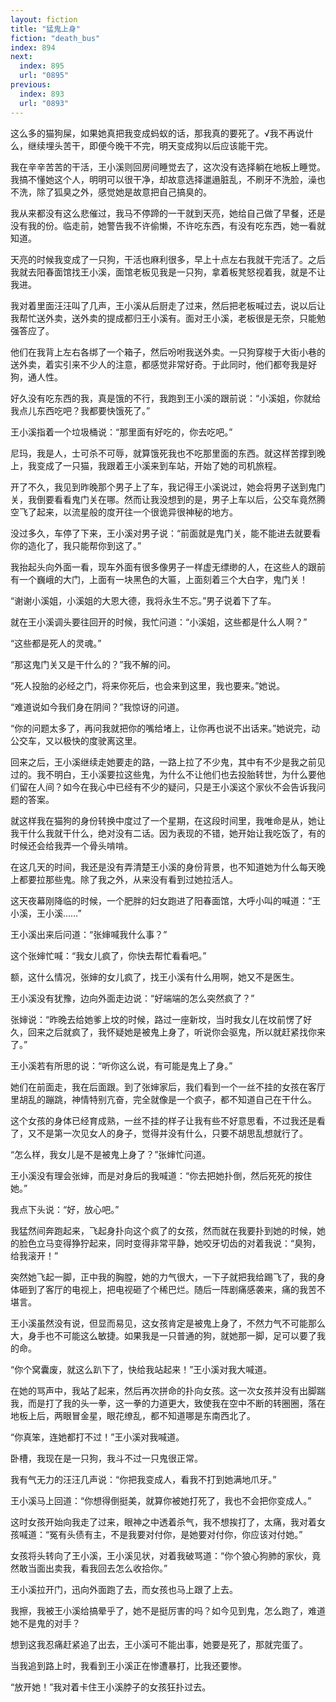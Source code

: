 ```yaml
---
layout: fiction
title: "猛鬼上身"
fiction: "death_bus"
index: 894
next:
  index: 895
  url: "0895"
previous:
  index: 893
  url: "0893"
---
```

这么多的猫狗屎，如果她真把我变成蚂蚁的话，那我真的要死了。√我不再说什么，继续埋头苦干，即便今晚干不完，明天变成狗以后应该能干完。

我在辛辛苦苦的干活，王小溪则回房间睡觉去了，这次没有选择躺在地板上睡觉。我搞不懂她这个人，明明可以很干净，却故意选择邋遢脏乱，不刷牙不洗脸，澡也不洗，除了狐臭之外，感觉她是故意把自己搞臭的。

我从来都没有这么悲催过，我马不停蹄的一干就到天亮，她给自己做了早餐，还是没有我的份。临走前，她警告我不许偷懒，不许吃东西，有没有吃东西，她一看就知道。

天亮的时候我变成了一只狗，干活也麻利很多，早上十点左右我就干完活了。之后我就去阳春面馆找王小溪，面馆老板见我是一只狗，拿着板凳怒视着我，就是不让我进。

我对着里面汪汪叫了几声，王小溪从后厨走了过来，然后把老板喊过去，说以后让我帮忙送外卖，送外卖的提成都归王小溪有。面对王小溪，老板很是无奈，只能勉强答应了。

他们在我背上左右各绑了一个箱子，然后吩咐我送外卖。一只狗穿梭于大街小巷的送外卖，着实引来不少人的注意，都感觉非常好奇。于此同时，他们都夸我是好狗，通人性。

好久没有吃东西的我，真是饿的不行，我跑到王小溪的跟前说：“小溪姐，你就给我点儿东西吃吧？我都要快饿死了。”

王小溪指着一个垃圾桶说：“那里面有好吃的，你去吃吧。”

尼玛，我是人，士可杀不可辱，就算饿死我也不吃那里面的东西。就这样苦撑到晚上，我变成了一只猫，我跟着王小溪来到车站，开始了她的司机旅程。

开了不久，我见到昨晚那个男子上了车，我记得王小溪说过，她会将男子送到鬼门关，我倒要看看鬼门关在哪。然而让我没想到的是，男子上车以后，公交车竟然腾空飞了起来，以流星般的度开往一个很诡异很神秘的地方。

没过多久，车停了下来，王小溪对男子说：“前面就是鬼门关，能不能进去就要看你的造化了，我只能帮你到这了。”

我抬起头向外面一看，现车外面有很多像男子一样虚无缥缈的人，在这些人的跟前有一个巍峨的大门，上面有一块黑色的大匾，上面刻着三个大白字，鬼门关！

“谢谢小溪姐，小溪姐的大恩大德，我将永生不忘。”男子说着下了车。

就在王小溪调头要往回开的时候，我忙问道：“小溪姐，这些都是什么人啊？”

“这些都是死人的灵魂。”

“那这鬼门关又是干什么的？”我不解的问。

“死人投胎的必经之门，将来你死后，也会来到这里，我也要来。”她说。

“难道说如今我们身在阴间？”我惊讶的问道。

“你的问题太多了，再问我就把你的嘴给堵上，让你再也说不出话来。”她说完，动公交车，又以极快的度驶离这里。

回来之后，王小溪继续走她要走的路，一路上拉了不少鬼，其中有不少是我之前见过的。我不明白，王小溪要拉这些鬼，为什么不让他们也去投胎转世，为什么要他们留在人间？如今在我心中已经有不少的疑问，只是王小溪这个家伙不会告诉我问题的答案。

就这样我在猫狗的身份转换中度过了一个星期，在这段时间里，我唯命是从，她让我干什么我就干什么，绝对没有二话。因为表现的不错，她开始让我吃饭了，有的时候还会给我弄一个骨头啃啃。

在这几天的时间，我还是没有弄清楚王小溪的身份背景，也不知道她为什么每天晚上都要拉那些鬼。除了我之外，从来没有看到过她拉活人。

这天夜幕刚降临的时候，一个肥胖的妇女跑进了阳春面馆，大呼小叫的喊道：“王小溪，王小溪……”

王小溪出来后问道：“张婶喊我什么事？”

这个张婶忙喊：“我女儿疯了，你快去帮忙看看吧。”

额，这什么情况，张婶的女儿疯了，找王小溪有什么用啊，她又不是医生。

王小溪没有犹豫，边向外面走边说：“好端端的怎么突然疯了？”

张婶说：“昨晚去给她爹上坟的时候，路过一座新坟，当时我女儿在坟前愣了好久，回来之后就疯了，我怀疑她是被鬼上身了，听说你会驱鬼，所以就赶紧找你来了。”

王小溪若有所思的说：“听你这么说，有可能是鬼上了身。”

她们在前面走，我在后面跟。到了张婶家后，我们看到一个一丝不挂的女孩在客厅里胡乱的蹦跳，神情特别亢奋，完全就像是一个疯子，都不知道自己在干什么。

这个女孩的身体已经育成熟，一丝不挂的样子让我有些不好意思看，不过我还是看了，又不是第一次见女人的身子，觉得并没有什么，只要不胡思乱想就行了。

“怎么样，我女儿是不是被鬼上身了？”张婶忙问道。

王小溪没有理会张婶，而是对身后的我喊道：“你去把她扑倒，然后死死的按住她。”

我点下头说：“好，放心吧。”

我猛然间奔跑起来，飞起身扑向这个疯了的女孩，然而就在我要扑到她的时候，她的脸色立马变得狰狞起来，同时变得非常平静，她咬牙切齿的对着我说：“臭狗，给我滚开！”

突然她飞起一脚，正中我的胸膛，她的力气很大，一下子就把我给踢飞了，我的身体砸到了客厅的电视上，把电视砸了个稀巴烂。随后一阵剧痛感袭来，痛的我苦不堪言。

王小溪虽然没有说，但显而易见，这女孩肯定是被鬼上身了，不然力气不可能那么大，身手也不可能这么敏捷。如果我是一只普通的狗，就她那一脚，足可以要了我的命。

“你个窝囊废，就这么趴下了，快给我站起来！”王小溪对我大喊道。

在她的骂声中，我站了起来，然后再次拼命的扑向女孩。这一次女孩并没有出脚踹我，而是打了我的头一拳，这一拳的力道更大，致使我在空中不断的转圈圈，落在地板上后，两眼冒金星，眼花缭乱，都不知道哪是东南西北了。

“你真笨，连她都打不过！”王小溪对我喊道。

卧槽，我现在是一只狗，我斗不过一只鬼很正常。

我有气无力的汪汪几声说：“你把我变成人，看我不打到她满地爪牙。”

王小溪马上回道：“你想得倒挺美，就算你被她打死了，我也不会把你变成人。”

这时女孩开始向我走了过来，眼神之中透着杀气，我不想挨打了，太痛，我对着女孩喊道：“冤有头债有主，不是我要对付你，是她要对付你，你应该对付她。”

女孩将头转向了王小溪，王小溪见状，对着我破骂道：“你个狼心狗肺的家伙，竟然敢当面出卖我，看我回去怎么收拾你。”

王小溪拉开门，迅向外面跑了去，而女孩也马上跟了上去。

我擦，我被王小溪给搞晕乎了，她不是挺厉害的吗？如今见到鬼，怎么跑了，难道她不是鬼的对手？

想到这我忍痛赶紧追了出去，王小溪可不能出事，她要是死了，那就完蛋了。

当我追到路上时，我看到王小溪正在惨遭暴打，比我还要惨。

“放开她！”我对着卡住王小溪脖子的女孩狂扑过去。